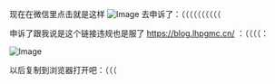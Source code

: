 现在在微信里点击就是这样
![Image](https://github.com/user-attachments/assets/53ac481f-58f1-4e64-bc6a-ff509823605a)
去申诉了：（（（（（（（（（（

申诉了跟我说是这个链接违规也是服了 https://blog.lhpgmc.cn/ ：（（（（：


![Image](https://github.com/user-attachments/assets/16e24e3a-84e0-47ba-bbf3-6e8f44d7cd5d)

以后复制到浏览器打开吧：（（（